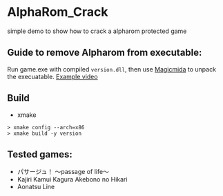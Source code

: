 # AlphaRom_Crack
simple demo to show how to crack a alpharom protected game

## Guide to remove Alpharom from executable:
Run game.exe with compiled `version.dll`, then use [Magicmida](https://github.com/Hendi48/Magicmida) to unpack the execuatable.
[Example video](https://mega.nz/file/euwWFLpZ#N_3AtnjEzjuPy3hhaLHr-Xg7B0FvHBoNWsatX1lz7_k)

## Build
- xmake
```shell
> xmake config --arch=x86
> xmake build -y version
```

## Tested games:
+ パサージュ！ ～passage of life～
+ Kajiri Kamui Kagura Akebono no Hikari
+ Aonatsu Line
